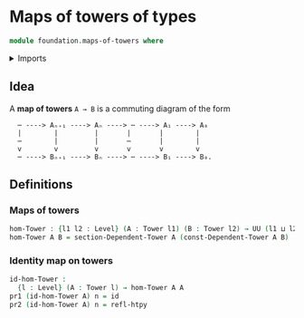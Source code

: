 # Maps of towers of types

```agda
module foundation.maps-of-towers where
```

<details><summary>Imports</summary>

```agda
open import elementary-number-theory.natural-numbers

open import foundation.commuting-squares-of-maps
open import foundation.dependent-pair-types
open import foundation.towers-of-types
open import foundation.universe-levels

open import foundation-core.cartesian-product-types
open import foundation-core.function-types
open import foundation-core.homotopies
```

</details>

## Idea

A **map of towers** `A → B` is a commuting diagram of the form

```text
  ⋯ ----> Aₙ₊₁ ----> Aₙ ----> ⋯ ----> A₁ ----> A₀
  |        |         |       |       |        |
  ⋯        |         |       ⋯       |        |
  v        v         v       v       v        v
  ⋯ ----> Bₙ₊₁ ----> Bₙ ----> ⋯ ----> B₁ ----> B₀.
```

## Definitions

### Maps of towers

```agda
hom-Tower : {l1 l2 : Level} (A : Tower l1) (B : Tower l2) → UU (l1 ⊔ l2)
hom-Tower A B = section-Dependent-Tower A (const-Dependent-Tower A B)
```

### Identity map on towers

```agda
id-hom-Tower :
  {l : Level} (A : Tower l) → hom-Tower A A
pr1 (id-hom-Tower A) n = id
pr2 (id-hom-Tower A) n = refl-htpy
```
